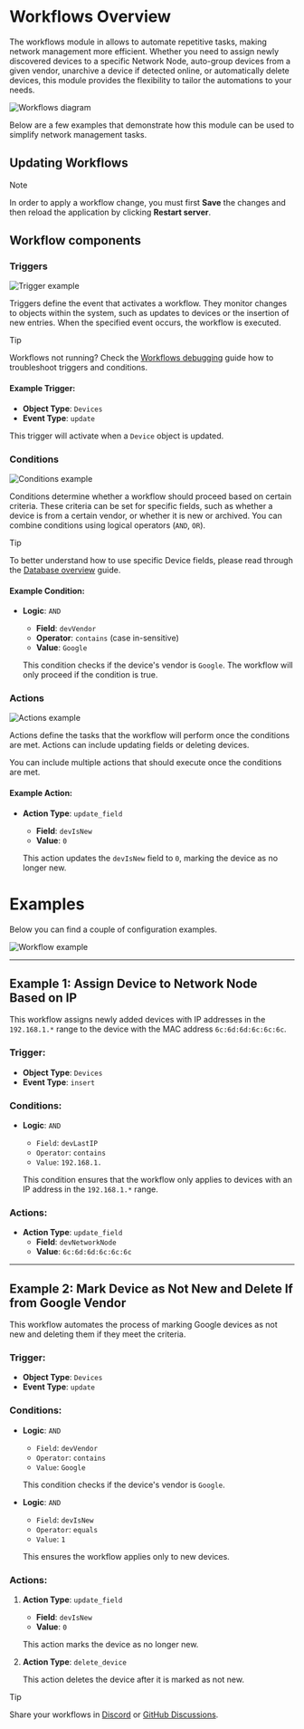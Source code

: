 # Workflows Overview

The workflows module in allows to automate repetitive tasks, making network management more efficient. Whether you need to assign newly discovered devices to a specific Network Node, auto-group devices from a given vendor, unarchive a device if detected online, or automatically delete devices, this module provides the flexibility to tailor the automations to your needs.

![Workflows diagram](./img/WORKFLOWS/workflows_diagram.png)

Below are a few examples that demonstrate how this module can be used to simplify network management tasks.

## Updating Workflows

> [!NOTE] 
> In order to apply a workflow change, you must first **Save** the changes and then reload the application by clicking **Restart server**.

## Workflow components

### Triggers

![Trigger example](./img/WORKFLOWS/trigger.jpg)

Triggers define the event that activates a workflow. They monitor changes to objects within the system, such as updates to devices or the insertion of new entries. When the specified event occurs, the workflow is executed.

> [!TIP]
> Workflows not running? Check the [Workflows debugging](./WORKFLOWS_DEBUGGING.md) guide how to troubleshoot triggers and conditions.

#### Example Trigger:
- **Object Type**: `Devices`
- **Event Type**: `update`
  
This trigger will activate when a `Device` object is updated.

### Conditions

![Conditions example](./img/WORKFLOWS/conditions.png)

Conditions determine whether a workflow should proceed based on certain criteria. These criteria can be set for specific fields, such as whether a device is from a certain vendor, or whether it is new or archived. You can combine conditions using logical operators (`AND`, `OR`).

> [!TIP]
> To better understand how to use specific Device fields, please read through the [Database overview](./DATABASE.md) guide.

#### Example Condition:
- **Logic**: `AND`
  - **Field**: `devVendor`
  - **Operator**: `contains` (case in-sensitive)
  - **Value**: `Google`
  
  This condition checks if the device's vendor is `Google`. The workflow will only proceed if the condition is true.

### Actions

![Actions example](./img/WORKFLOWS/actions.jpg)

Actions define the tasks that the workflow will perform once the conditions are met. Actions can include updating fields or deleting devices.

You can include multiple actions that should execute once the conditions are met.

#### Example Action:
- **Action Type**: `update_field`
  - **Field**: `devIsNew`
  - **Value**: `0`
  
  This action updates the `devIsNew` field to `0`, marking the device as no longer new.


# Examples

Below you can find a couple of configuration examples.

![Workflow example](./img/WORKFLOWS/workflows.png)

---

## Example 1: Assign Device to Network Node Based on IP

This workflow assigns newly added devices with IP addresses in the `192.168.1.*` range to the device with the MAC address `6c:6d:6d:6c:6c:6c`.

### Trigger:
- **Object Type**: `Devices`
- **Event Type**: `insert`

### Conditions:
- **Logic**: `AND`
  - `Field`: `devLastIP`
  - `Operator`: `contains`
  - `Value`: `192.168.1.`
  
  This condition ensures that the workflow only applies to devices with an IP address in the `192.168.1.*` range.

### Actions:
- **Action Type**: `update_field`
  - **Field**: `devNetworkNode`
  - **Value**: `6c:6d:6d:6c:6c:6c`

---

## Example 2: Mark Device as Not New and Delete If from Google Vendor

This workflow automates the process of marking Google devices as not new and deleting them if they meet the criteria.

### Trigger:
- **Object Type**: `Devices`
- **Event Type**: `update`

### Conditions:
- **Logic**: `AND`
  - `Field`: `devVendor`
  - `Operator`: `contains`
  - `Value`: `Google`
  
  This condition checks if the device's vendor is `Google`.

- **Logic**: `AND`
  - `Field`: `devIsNew`
  - `Operator`: `equals`
  - `Value`: `1`
  
  This ensures the workflow applies only to new devices.

### Actions:
1. **Action Type**: `update_field`
   - **Field**: `devIsNew`
   - **Value**: `0`

   This action marks the device as no longer new.

2. **Action Type**: `delete_device`
   
   This action deletes the device after it is marked as not new.

> [!TIP]
> Share your workflows in [Discord](https://discord.com/invite/NczTUTWyRr) or [GitHub Discussions](https://github.com/jokob-sk/NetAlertX/discussions).  
